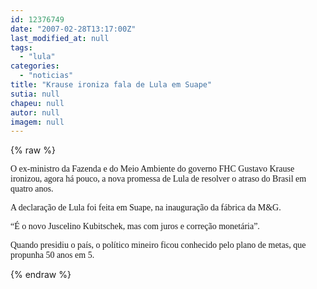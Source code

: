 ```yaml
---
id: 12376749
date: "2007-02-28T13:17:00Z"
last_modified_at: null
tags:
  - "lula"
categories:
  - "noticias"
title: "Krause ironiza fala de Lula em Suape"
sutia: null
chapeu: null
autor: null
imagem: null
---
```

{% raw %}
<p><P><FONT face=Verdana>O ex-ministro da Fazenda e do Meio Ambiente do governo FHC Gustavo Krause ironizou, agora há pouco, a nova promessa de Lula de resolver o atraso do Brasil em quatro anos.</FONT></P></p>
<p><P><FONT face=Verdana>A declaração de Lula foi feita em Suape, na inauguração da fábrica da M&amp;G.</FONT></P></p>
<p><P><FONT face=Verdana>“É o novo Juscelino Kubitschek, mas com juros e correção monetária”.</FONT></P></p>
<p><P><FONT face=Verdana>Quando presidiu o país, o político mineiro ficou conhecido pelo plano de metas, que propunha 50 anos em 5.</FONT></P> </p>
{% endraw %}
